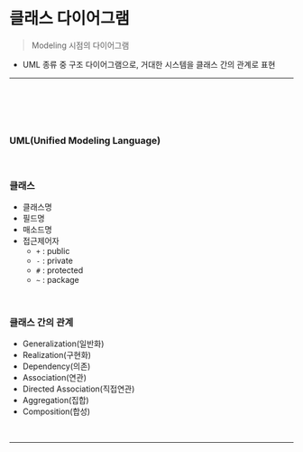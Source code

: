 # 클래스 다이어그램
> Modeling 시점의 다이어그램
* UML 종류 중 구조 다이어그램으로, 거대한 시스템을 클래스 간의 관계로 표현

<hr>
<br>

## 
####

<br>

### UML(Unified Modeling Language)

<br>

### 클래스
* 클래스명
* 필드명
* 매소드명
* 접근제어자
  * `+` : public
  * `-` : private
  * `#` : protected
  * `~` : package

<br>

### 클래스 간의 관계
* Generalization(일반화)
* Realization(구현화)
* Dependency(의존)
* Association(연관)
* Directed Association(직접연관)
* Aggregation(집합)
* Composition(합성)

<br>
<hr>
<br>
